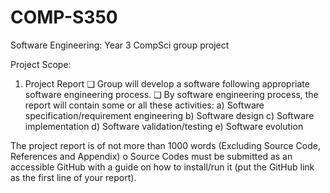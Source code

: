 # COMP-S350
Software Engineering: Year 3 CompSci group project

Project Scope:

1. Project Report
❑ Group will develop a software following appropriate software engineering process.
❑ By software engineering process, the report will contain some or all these activities:
a) Software specification/requirement engineering
b) Software design
c) Software implementation
d) Software validation/testing
e) Software evolution 

The project report is of not more than 1000 words (Excluding Source Code, References and Appendix)
o Source Codes must be submitted as an accessible GitHub with a guide on how to install/run it (put the 
GitHub link as the first line of your report).
